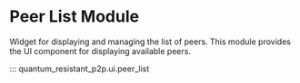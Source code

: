 # Peer List Module

Widget for displaying and managing the list of peers. This module provides the UI component for displaying available peers.

::: quantum_resistant_p2p.ui.peer_list